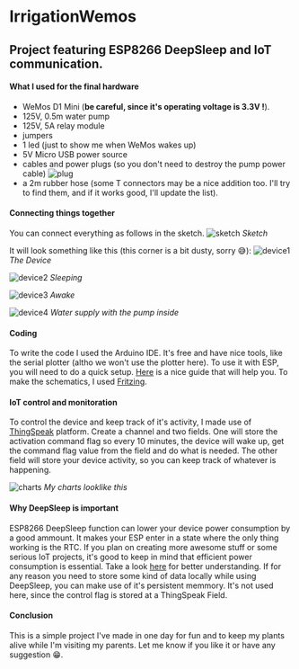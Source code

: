 # IrrigationWemos
## Project featuring ESP8266 DeepSleep and IoT communication.

#### What I used for the final hardware
- WeMos D1 Mini (**be careful, since it's operating voltage is 3.3V !**).
- 125V, 0.5m water pump
- 125V, 5A relay module
- jumpers
- 1 led (just to show me when WeMos wakes up)
- 5V Micro USB power source
- cables and power plugs (so you don't need to destroy the pump power cable)
  ![plug](https://github.com/B21Munhoz/irrigationWemos/blob/master/images/plug.jpg)
- a 2m rubber hose (some T connectors may be a nice addition too. I'll try to find them, and if it works good, I'll update the list).

#### Connecting things together
You can connect everything as follows in the sketch.
![sketch](https://github.com/B21Munhoz/irrigationWemos/blob/master/images/deviceSketch_bb.png)
*Sketch*

It will look something like this (this corner is a bit dusty, sorry :sweat_smile:):
![device1](https://github.com/B21Munhoz/irrigationWemos/blob/master/images/IMG_20190314_141032476.jpg)
*The Device*

![device2](https://github.com/B21Munhoz/irrigationWemos/blob/master/images/IMG_20190314_141430375.jpg)
*Sleeping*

![device3](https://github.com/B21Munhoz/irrigationWemos/blob/master/images/IMG_20190314_141307645.jpg)
*Awake*

![device4](https://github.com/B21Munhoz/irrigationWemos/blob/master/images/IMG_20190314_141200792.jpg)
*Water supply with the pump inside*

#### Coding
To write the code I used the Arduino IDE. It's free and have nice tools, like the serial plotter (altho we won't use the plotter here). To use it with ESP, you will need to do a quick setup. [Here](https://averagemaker.com/2018/03/wemos-d1-mini-setup.html) is a nice guide that will help you.
To make the schematics, I used [Fritzing](fritzing.org/home/).

#### IoT control and monitoration
To control the device and keep track of it's activity, I made use of [ThingSpeak](thingspeak.com) platform. Create a channel and two fields. One will store the activation command flag so every 10 minutes, the device will wake up, get the command flag value from the field and do what is needed. The other field will store your device activity, so you can keep track of whatever is happening.

![charts](https://github.com/B21Munhoz/irrigationWemos/blob/master/images/thingspeakcharts.jpg)
*My charts looklike this*

#### Why DeepSleep is important
ESP8266 DeepSleep function can lower your device power consumption by a good ammount. It makes your ESP enter in a state where the only thing working is the RTC. If you plan on creating more awesome stuff or some serious IoT projects, it's good to keep in mind that efficient power consumption is essential.
Take a look [here](https://www.losant.com/blog/making-the-esp8266-low-powered-with-deep-sleep) for better understanding.
If for any reason you need to store some kind of data locally while using DeepSleep, you can make use of it's persistent memmory. It's not used here, since the control flag is stored at a ThingSpeak Field.

#### Conclusion
This is a simple project I've made in one day for fun and to keep my plants alive while I'm visiting my parents. Let me know if you like it or have any suggestion :grin:.
